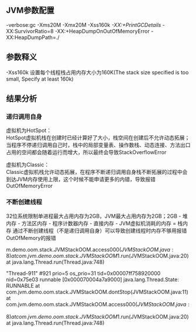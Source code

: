 ## JVM参数配置
-verbose:gc -Xms20M -Xmx20M -Xss160k _-XX:+PrintGCDetails_ -XX:SurvivorRatio=8 -XX:+HeapDumpOnOutOfMemoryError -XX:HeapDumpPath=./

## 参数释义
-Xss160k                         设置每个线程栈占用内存大小为160K(The stack size specified is too small, Specify at least 160k)

## 结果分析
### 递归调用自身
虚拟机为HotSpot：<br>
HotSpot虚拟机栈在创建时已经计算好了大小，栈空间在创建后不允许动态拓展；当程序不停递归调用自己时，栈中的局部变量表、操作数栈、动态连接、方法出口占用的空间都会随着运行而增大，所以最终会导致StackOverflowError

虚拟机为Classic：<br>
Classic虚拟机栈允许动态拓展，在程序不断递归调用自身栈不断拓展的过程中会到达JVM内存使用上限，这个时候不能申请更多的内错，导致报错OutOfMemoryError

### 不断创建线程
32位系统限制单进程最大占用内存为2GB，JVM最大占用内存为2GB；2GB - 堆内存 - 方法区内存 - 程序计数器内存 - 直接内存 - JVM虚拟机消耗的内存 = 栈内存
通过不断创建线程（不是递归调用自身）可以导致创建线程时内存不够用报错OutOfMemory的报错

m.demo.oom.stack.JVMStackOOM.access$000(JVMStackOOM.java:8)
	at com.jvm.demo.oom.stack.JVMStackOOM$1.run(JVMStackOOM.java:20)
	at java.lang.Thread.run(Thread.java:748)

"Thread-911" #921 prio=5 os_prio=31 tid=0x00007ff758920000 nid=0x75e03 runnable [0x000070004a7a9000]
   java.lang.Thread.State: RUNNABLE
	at com.jvm.demo.oom.stack.JVMStackOOM.dontStop(JVMStackOOM.java:11)
	at com.jvm.demo.oom.stack.JVMStackOOM.access$000(JVMStackOOM.java:8)
	at com.jvm.demo.oom.stack.JVMStackOOM$1.run(JVMStackOOM.java:20)
	at java.lang.Thread.run(Thread.java:748)